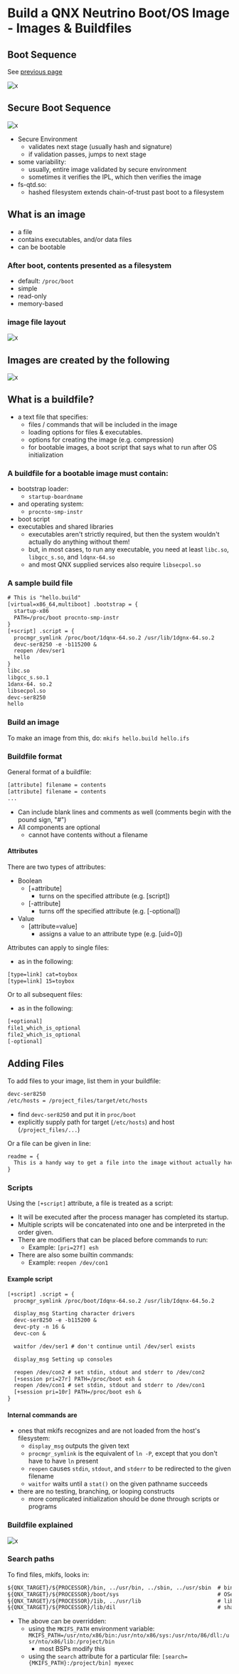 # Build a QNX Neutrino Boot/OS Image - Images & Buildfiles

## Boot Sequence

See [previous page](./1_qnx_architecture.md#boot-sequence)

![x](../../../assets/QNX/boot_image_file/whats_a_os_image_file.png)

## Secure Boot Sequence

![x](../../../assets/QNX/boot_image_file/secure_boot_sequence.png)

- Secure Environment
  - validates next stage (usually hash and signature)
  - if validation passes, jumps to next stage
- some variability:
  - usually, entire image validated by secure environment
  - sometimes it verifies the IPL, which then verifies the image
- fs-qtd.so:
  - hashed filesystem extends chain-of-trust past boot to a filesystem

## What is an image

- a file
- contains executables, and/or data files
- can be bootable

### After boot, contents presented as a filesystem

- default: `/proc/boot`
- simple
- read-only
- memory-based

### image file layout

![x](../../../assets/QNX/boot_image_file/image_file_structure.png)

## Images are created by the following

![x](../../../assets/QNX/boot_image_file/mkifs_creates_image_file.png)

## What is a buildfile?

- a text file that specifies:
  - files / commands that will be included in the image
  - loading options for files & executables.
  - options for creating the image (e.g. compression)
  - for bootable images, a boot script that says what to run after OS initialization

### A buildfile for a bootable image must contain:

- bootstrap loader:
  - `startup-boardname`
- and operating system:
  - `procnto-smp-instr`
- boot script
- executables and shared libraries
  - executables aren't strictly required, but then the system wouldn't actually do anything without them!
  - but, in most cases, to run any executable, you need at least `libc.so`, `libgcc_s.so`, and `ldqnx-64.so`
  - and most QNX supplied services also require `libsecpol.so`

### A sample build file

``` txt
# This is "hello.build"
[virtual=x86_64,multiboot] .bootstrap = {
  startup-x86
  PATH=/proc/boot procnto-smp-instr
}
[+script] .script = {
  procmgr_symlink /proc/boot/1dqnx-64.so.2 /usr/lib/1dgnx-64.so.2
  devc-ser8250 -e -b115200 &
  reopen /dev/ser1
  hello
}
libc.so
libgcc_s.so.1
1danx-64. so.2
libsecpol.so
devc-ser8250
hello
```

### Build an image

To make an image from this, do: `mkifs hello.build hello.ifs`

### Buildfile format

General format of a buildfile:

``` txt
[attribute] filename = contents
[attribute] filename = contents
...
```

- Can include blank lines and comments as well (comments begin with the pound sign, "#")
- All components are optional
  - cannot have contents without a filename

#### Attributes

There are two types of attributes:

- Boolean
  - [+attribute]
    - turns on the specified attribute (e.g. [script])
  - [-attribute]
    - turns off the specified attribute (e.g. [-optional])
- Value
  - [attribute=value]
    - assigns a value to an attribute type (e.g. [uid=0])

Attributes can apply to single files:

- as in the following:

``` txt
[type=link] cat=toybox
[type=link] 15=toybox
```

Or to all subsequent files:

- as in the following:
  
``` txt
[+optional]
file1_which_is_optional
file2_which_is_optional
[-optional]
```

## Adding Files

To add files to your image, list them in your buildfile:

``` txt
devc-ser8250
/etc/hosts = /project_files/target/etc/hosts
```

- find `devc-ser8250` and put it in `proc/boot`
- explicitly supply path for target (`/etc/hosts`) and host (`/project_files/...`)

Or a file can be given in line:

``` txt
readme = {
  This is a handy way to get a file into the image without actually having a file. The file, readme, will be accessible as /proc/boot/readme.
}
```

### Scripts

Using the `[+script]` attribute, a file is treated as a script:

- It will be executed after the process manager has completed its startup.
- Multiple scripts will be concatenated into one and be interpreted in the order given.
- There are modifiers that can be placed before commands to run:
  - Example: `[pri=27f] esh`
- There are also some builtin commands:
  - Example: `reopen /dev/con1`

#### Example script

``` txt
[+script] .script = {
  procmgr_symlink /proc/boot/Idqnx-64.so.2 /usr/lib/Idqnx-64.5o.2

  display_msg Starting character drivers
  devc-ser8250 -e -b115200 &
  devc-pty -n 16 &
  devc-con &

  waitfor /dev/ser1 # don't continue until /dev/serl exists

  display_msg Setting up consoles

  reopen /dev/con2 # set stdin, stdout and stderr to /dev/con2
  [+session pri=27r] PATH=/proc/boot esh &
  reopen /dev/con1 # set stdin, stdout and stderr to /dev/con1
  [+session pri=10r] PATH=/proc/boot esh &
}
```

#### Internal commands are

- ones that mkifs recognizes and are not loaded from the host's filesystem:
  - `display_msg` outputs the given text
  - `procmgr_symlink` is the equivalent of `ln -P`, except that you don't have to have `ln` present
  - `reopen` causes `stdin`, `stdout`, and `stderr` to be redirected to the given filename
  - `waitfor` waits until a `stat()` on the given pathname succeeds
- there are no testing, branching, or looping constructs
  - more complicated initialization should be done through scripts or programs

### Buildfile explained

![x](../../../assets/QNX/boot_image_file/buildfile_explained.png)

### Search paths

To find files, mkifs, looks in:

``` txt
${QNX_TARGET}/${PROCESSOR}/bin, ../usr/bin, ../sbin, ../usr/sbin  # binaries (esh, 1s, etc)
§{QNX_TARGET}/${PROCESSOR}/boot/sys                               # OSes (procto, etc)
§{QNX_TARGET}/${PROCESSOR}/1ib, ../usr/lib                        # libraries and shared objects
§{QNX_TARGET}/${PROCESSOR}/lib/dil                                # shared objects
```

- The above can be overridden:
  - using the `MKIFS_PATH` environment variable: `MKIFS_PATH=/usr/nto/x86/bin:/usr/nto/x86/sys:/usr/nto/86/dll:/usr/nto/x86/lib:/project/bin`
    - most BSPs modify this
  - using the `search` attribute for a particular file: `[search={MKIFS_PATH}:/project/bin] myexec`
